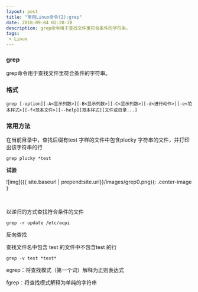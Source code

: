 ```yaml
---
layout: post
title: "常用Linux命令(2):grep"
date: 2018-09-04 02:20:28
description: grep命令用于查找文件里符合条件的字符串。
tags: 
 - Linux
---
```


### grep
grep命令用于查找文件里符合条件的字符串。

### 格式
```shell
grep [-option][-A<显示列数>][-B<显示列数>][-C<显示列数>][-d<进行动作>][-e<范本样式>][-f<范本文件>][--help][范本样式][文件或目录...]
```

### 常用方法
在当前目录中，查找后缀有test 字样的文件中包含plucky 字符串的文件，并打印出该字符串的行

```shell
grep plucky *test 
```

**试验**

![img]({{ site.baseurl | prepend:site.url}}/images/grep0.png){: .center-image }

<br>

以递归的方式查找符合条件的文件

```shell
grep -r update /etc/acpi 
```

反向查找

查找文件名中包含 test 的文件中不包含test 的行

```shell
grep -v test *test*
```

egrep：将查找模式（第一个词）解释为正则表达式

fgrep：将查找模式解释为单纯的字符串